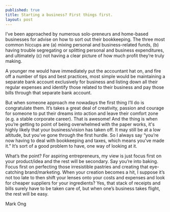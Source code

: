 ```yaml
---
published: true
title: Starting a business? First things first.
layout: post
---
```

I’ve been approached by numerous solo-preneurs and home-based businesses for advise on how to sort out their bookkeeping. The three most common hiccups are (a) mixing personal and business-related funds, (b) having trouble segregating or splitting personal and business expenditures, and ultimately (c) not having a clear picture of how much profit they’re truly making.


A younger me would have immediately put the accountant hat on, and fire off a number of tips and best practices, most simple would be maintaining a separate bank account exclusively for business and listing down all their regular expenses and identify those related to their business and pay those bills through that separate bank account.


But when someone approach me nowadays the first thing I’ll do is congratulate them. It’s takes a great deal of creativity, passion and courage for someone to put their dreams into action and leave their comfort zone (e.g. a stable corporate career). That is awesome! And the thing is when you’re getting to point of being overwhelmed with the paper works, it's highly likely that your business/vision has taken off. It may still be at a low altitude, but you’ve gone through the first hurdle. So I always say “you’re now having to deal with bookkeeping and taxes, which means you’ve made it.” It’s sort of a good problem to have, one way of looking at it.


What’s the point? For aspiring entrepreneurs, my view is just focus first on your product/idea and the rest will be secondary. Say you’re into baking. Focus first on perfecting those irresistible pastries and creating that eye-catching brand/marketing. When your creation becomes a hit, I suppose it’s not too late to then shift your lenses onto your costs and expenses and look for cheaper suppliers for your ingredients? Yes, that stack of receipts and bills surely have to be taken care of, but when one’s business takes flight, the rest will be easy.


Mark Ong